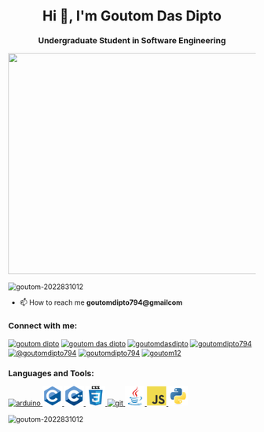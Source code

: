 <h1 align="center">Hi 👋, I'm Goutom Das Dipto</h1>
<h3 align="center">Undergraduate Student in Software Engineering</h3>

<p align="right">
<img src="https://i.pinimg.com/originals/90/70/32/9070324cdfc07c68d60eed0c39e77573.gif" width="800" height="450"/>
</p>
<p align="left"> <img src="https://komarev.com/ghpvc/?username=goutom-2022831012&label=Profile%20views&color=0e75b6&style=flat" alt="goutom-2022831012" /> </p>

- 📫 How to reach me **goutomdipto794@gmailcom**

<h3 align="left">Connect with me:</h3>
<p align="left">
<a href="https://stackoverflow.com/users/goutom dipto" target="blank"><img align="center" src="https://raw.githubusercontent.com/rahuldkjain/github-profile-readme-generator/master/src/images/icons/Social/stack-overflow.svg" alt="goutom dipto" height="30" width="40" /></a>
<a href="https://fb.com/goutom das dipto" target="blank"><img align="center" src="https://raw.githubusercontent.com/rahuldkjain/github-profile-readme-generator/master/src/images/icons/Social/facebook.svg" alt="goutom das dipto" height="30" width="40" /></a>
<a href="https://instagram.com/goutomdasdipto" target="blank"><img align="center" src="https://raw.githubusercontent.com/rahuldkjain/github-profile-readme-generator/master/src/images/icons/Social/instagram.svg" alt="goutomdasdipto" height="30" width="40" /></a>
<a href="https://www.codechef.com/users/goutomdipto794" target="blank"><img align="center" src="https://cdn.jsdelivr.net/npm/simple-icons@3.1.0/icons/codechef.svg" alt="goutomdipto794" height="30" width="40" /></a>
<a href="https://www.hackerrank.com/@goutomdipto794" target="blank"><img align="center" src="https://raw.githubusercontent.com/rahuldkjain/github-profile-readme-generator/master/src/images/icons/Social/hackerrank.svg" alt="@goutomdipto794" height="30" width="40" /></a>
<a href="https://codeforces.com/profile/goutomdipto794" target="blank"><img align="center" src="https://raw.githubusercontent.com/rahuldkjain/github-profile-readme-generator/master/src/images/icons/Social/codeforces.svg" alt="goutomdipto794" height="30" width="40" /></a>
<a href="https://www.leetcode.com/goutom12" target="blank"><img align="center" src="https://raw.githubusercontent.com/rahuldkjain/github-profile-readme-generator/master/src/images/icons/Social/leet-code.svg" alt="goutom12" height="30" width="40" /></a>
</p>

<h3 align="left">Languages and Tools:</h3>
<p align="left"> <a href="https://www.arduino.cc/" target="_blank" rel="noreferrer"> <img src="https://cdn.worldvectorlogo.com/logos/arduino-1.svg" alt="arduino" width="40" height="40"/> </a> <a href="https://www.cprogramming.com/" target="_blank" rel="noreferrer"> <img src="https://raw.githubusercontent.com/devicons/devicon/master/icons/c/c-original.svg" alt="c" width="40" height="40"/> </a> <a href="https://www.w3schools.com/cpp/" target="_blank" rel="noreferrer"> <img src="https://raw.githubusercontent.com/devicons/devicon/master/icons/cplusplus/cplusplus-original.svg" alt="cplusplus" width="40" height="40"/> </a> <a href="https://www.w3schools.com/css/" target="_blank" rel="noreferrer"> <img src="https://raw.githubusercontent.com/devicons/devicon/master/icons/css3/css3-original-wordmark.svg" alt="css3" width="40" height="40"/> </a> <a href="https://git-scm.com/" target="_blank" rel="noreferrer"> <img src="https://www.vectorlogo.zone/logos/git-scm/git-scm-icon.svg" alt="git" width="40" height="40"/> </a> <a href="https://www.java.com" target="_blank" rel="noreferrer"> <img src="https://raw.githubusercontent.com/devicons/devicon/master/icons/java/java-original.svg" alt="java" width="40" height="40"/> </a> <a href="https://developer.mozilla.org/en-US/docs/Web/JavaScript" target="_blank" rel="noreferrer"> <img src="https://raw.githubusercontent.com/devicons/devicon/master/icons/javascript/javascript-original.svg" alt="javascript" width="40" height="40"/> </a> <a href="https://www.python.org" target="_blank" rel="noreferrer"> <img src="https://raw.githubusercontent.com/devicons/devicon/master/icons/python/python-original.svg" alt="python" width="40" height="40"/> </a> </p>

<p><img align="center" src="https://github-readme-stats.vercel.app/api/top-langs?username=goutom-2022831012&show_icons=true&locale=en&layout=compact" alt="goutom-2022831012" /></p>
